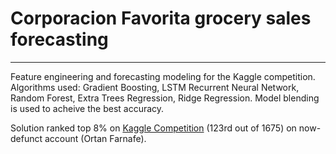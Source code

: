 # Corporacion Favorita grocery sales forecasting 
___
Feature engineering and forecasting modeling for the Kaggle competition.
Algorithms used: Gradient Boosting, LSTM Recurrent Neural Network, Random Forest, Extra Trees Regression, Ridge Regression.
Model blending is used to acheive the best accuracy.


Solution ranked top 8% on [Kaggle Competition](https://www.kaggle.com/c/favorita-grocery-sales-forecasting) (123rd out of 1675) on now-defunct account (Ortan Farnafe).

